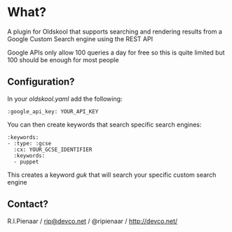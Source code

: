What?
=====

A plugin for Oldskool that supports searching and rendering
results from a Google Custom Search engine using the REST
API

Google APIs only allow 100 queries a day for free so this is
quite limited but 100 should be enough for most people

Configuration?
--------------

In your _oldskool.yaml_ add the following:

    :google_api_key: YOUR_API_KEY

You can then create keywords that search specific search engines:

    :keywords:
    - :type: :gcse
      :cx: YOUR_GCSE_IDENTIFIER
      :keywords:
      - puppet

This creates a keyword _guk_ that will search your specific custom
search engine

Contact?
--------

R.I.Pienaar / rip@devco.net / @ripienaar / http://devco.net/
